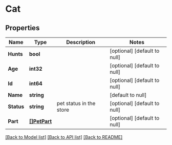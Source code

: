 # Cat

## Properties
Name | Type | Description | Notes
------------ | ------------- | ------------- | -------------
**Hunts** | **bool** |  | [optional] [default to null]
**Age** | **int32** |  | [optional] [default to null]
**Id** | **int64** |  | [optional] [default to null]
**Name** | **string** |  | [default to null]
**Status** | **string** | pet status in the store | [optional] [default to null]
**Part** | [**[]PetPart**](Pet_part.md) |  | [optional] [default to null]

[[Back to Model list]](../README.md#documentation-for-models) [[Back to API list]](../README.md#documentation-for-api-endpoints) [[Back to README]](../README.md)

